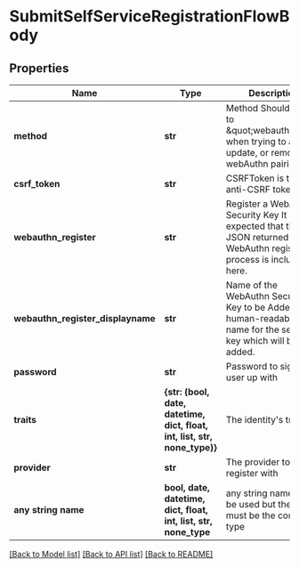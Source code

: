 # SubmitSelfServiceRegistrationFlowBody


## Properties
Name | Type | Description | Notes
------------ | ------------- | ------------- | -------------
**method** | **str** | Method  Should be set to \&quot;webauthn\&quot; when trying to add, update, or remove a webAuthn pairing. | 
**csrf_token** | **str** | CSRFToken is the anti-CSRF token | [optional] 
**webauthn_register** | **str** | Register a WebAuthn Security Key  It is expected that the JSON returned by the WebAuthn registration process is included here. | [optional] 
**webauthn_register_displayname** | **str** | Name of the WebAuthn Security Key to be Added  A human-readable name for the security key which will be added. | [optional] 
**password** | **str** | Password to sign the user up with | [optional] 
**traits** | **{str: (bool, date, datetime, dict, float, int, list, str, none_type)}** | The identity&#39;s traits | [optional] 
**provider** | **str** | The provider to register with | [optional] 
**any string name** | **bool, date, datetime, dict, float, int, list, str, none_type** | any string name can be used but the value must be the correct type | [optional]

[[Back to Model list]](../README.md#documentation-for-models) [[Back to API list]](../README.md#documentation-for-api-endpoints) [[Back to README]](../README.md)


